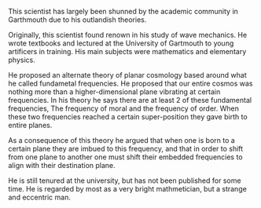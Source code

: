 This scientist has largely been shunned by the academic community in Garthmouth due to his outlandish theories. 

Originally, this scientist found renown in his study of wave mechanics. He wrote textbooks and lectured at the University of Gartmouth to young artificers in training. His main subjects were mathematics and elementary physics. 

He proposed an alternate theory of planar cosmology based around what he called fundametal frequencies. He proposed that our entire cosmos was nothing more than a higher-dimensional plane vibrating at certain frequencies. In his theory he says there are at least 2 of these fundamental frequencies, The frequency of moral and the frequency of order. When these two frequencies reached a certain super-position they gave birth to entire planes. 

As a consequence of this theory he argued that when one is born to a certain plane they are imbued to this frequency, and that in order to shift from one plane to another one must shift their embedded frequencies to align with their destination plane. 

He is still tenured at the university, but has not been published for some time. He is regarded by most as a very bright mathmetician, but a strange and eccentric man. 